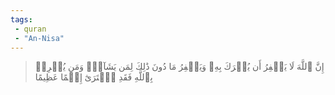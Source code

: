 ```yaml
---
tags: 
 - quran 
 - "An-Nisa"
---
```


> إِنَّ ٱللَّهَ لَا يَغۡفِرُ أَن يُشۡرَكَ بِهِۦ وَيَغۡفِرُ مَا دُونَ ذَٰلِكَ لِمَن يَشَآءُۚ وَمَن يُشۡرِكۡ بِٱللَّهِ فَقَدِ ٱفۡتَرَىٰٓ إِثۡمًا عَظِيمًا
